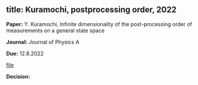 title: Kuramochi, postprocessing order, 2022
---

**Paper:** Y. Kuramochi, Infinite dimensionality of the post-processing order of measurements on a general state space   
 
**Journal:** Journal of Physics A

**Due:** 12.8.2022

[file](REF_kuramochi2022/file.pdf)


**Decision:** 


